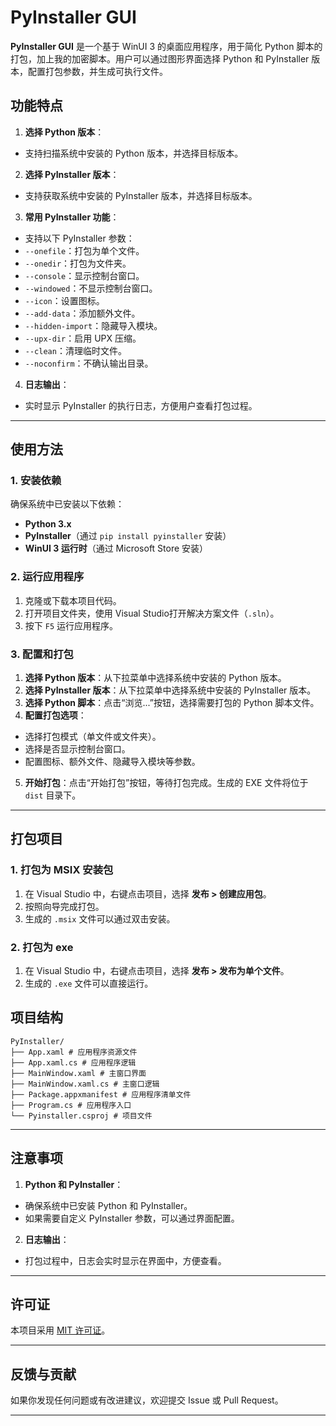 # PyInstaller GUI

**PyInstaller GUI** 是一个基于 WinUI 3 的桌面应用程序，用于简化 Python 脚本的打包，加上我的加密脚本。用户可以通过图形界面选择 Python 和 PyInstaller 版本，配置打包参数，并生成可执行文件。

## 功能特点

1. **选择 Python 版本**：
- 支持扫描系统中安装的 Python 版本，并选择目标版本。

2. **选择 PyInstaller 版本**：
- 支持获取系统中安装的 PyInstaller 版本，并选择目标版本。

3. **常用 PyInstaller 功能**：
- 支持以下 PyInstaller 参数：
- `--onefile`：打包为单个文件。
- `--onedir`：打包为文件夹。
- `--console`：显示控制台窗口。
- `--windowed`：不显示控制台窗口。
- `--icon`：设置图标。
- `--add-data`：添加额外文件。
- `--hidden-import`：隐藏导入模块。
- `--upx-dir`：启用 UPX 压缩。
- `--clean`：清理临时文件。
- `--noconfirm`：不确认输出目录。

4. **日志输出**：
- 实时显示 PyInstaller 的执行日志，方便用户查看打包过程。

---

## 使用方法

### 1. 安装依赖

确保系统中已安装以下依赖：
- **Python 3.x**
- **PyInstaller**（通过 `pip install pyinstaller` 安装）
- **WinUI 3 运行时**（通过 Microsoft Store 安装）

### 2. 运行应用程序

1. 克隆或下载本项目代码。
2. 打开项目文件夹，使用 Visual Studio打开解决方案文件（`.sln`）。
3. 按下 `F5` 运行应用程序。

### 3. 配置和打包

1. **选择 Python 版本**：从下拉菜单中选择系统中安装的 Python 版本。
2. **选择 PyInstaller 版本**：从下拉菜单中选择系统中安装的 PyInstaller 版本。
3. **选择 Python 脚本**：点击“浏览...”按钮，选择需要打包的 Python 脚本文件。
4. **配置打包选项**：
- 选择打包模式（单文件或文件夹）。
- 选择是否显示控制台窗口。
- 配置图标、额外文件、隐藏导入模块等参数。
5. **开始打包**：点击“开始打包”按钮，等待打包完成。生成的 EXE 文件将位于 `dist` 目录下。

---

## 打包项目

### 1. 打包为 MSIX 安装包

1. 在 Visual Studio 中，右键点击项目，选择 **发布 > 创建应用包**。
2. 按照向导完成打包。
3. 生成的 `.msix` 文件可以通过双击安装。

### 2. 打包为 exe

1. 在 Visual Studio 中，右键点击项目，选择 **发布 > 发布为单个文件**。
2. 生成的 `.exe` 文件可以直接运行。


## 项目结构

```
PyInstaller/
├── App.xaml # 应用程序资源文件
├── App.xaml.cs # 应用程序逻辑
├── MainWindow.xaml # 主窗口界面
├── MainWindow.xaml.cs # 主窗口逻辑
├── Package.appxmanifest # 应用程序清单文件
├── Program.cs # 应用程序入口
└── Pyinstaller.csproj # 项目文件
```

---

## 注意事项

1. **Python 和 PyInstaller**：
- 确保系统中已安装 Python 和 PyInstaller。
- 如果需要自定义 PyInstaller 参数，可以通过界面配置。

2. **日志输出**：
- 打包过程中，日志会实时显示在界面中，方便查看。

---

## 许可证

本项目采用 [MIT 许可证](LICENSE)。

---

## 反馈与贡献

如果你发现任何问题或有改进建议，欢迎提交 Issue 或 Pull Request。

---
